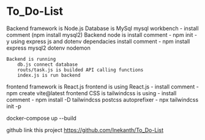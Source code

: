 # To_Do-List

Backend framework is Node.js 
    Database is MySql mysql workbench - install comment (npm install mysql2)
    Backend node is install comment - npm init -y
    using express js and dotenv dependacies install comment - npm install express mysql2 dotenv nodemon

    Backend is running 
        db.js connect database
        routs/task.js is builded API calling functions 
        index.js is run backend 

frontend framework is React.js
    frontend is using React.js - install comment -  npm create vite@latest frontend
    CSS is tailwindcss is using - install comment - npm install -D tailwindcss postcss autoprefixer
                                                  - npx tailwindcss init -p
    

docker-compose up --build

github link this project https://github.com/Inekanth/To_Do-List